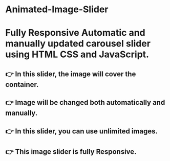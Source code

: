 # Animated-Image-Slider
# Fully Responsive Automatic and manually updated carousel slider using HTML CSS and JavaScript.

## 👉 In this slider, the image will cover the container. 
## 👉 Image will be changed both automatically and manually.
## 👉 In this slider, you can use unlimited images. 
## 👉 This image slider is fully Responsive. 



